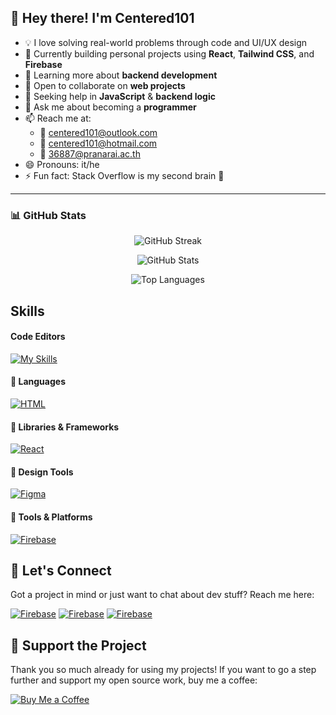 ## 👋 Hey there! I'm Centered101

- 💡 I love solving real-world problems through code and UI/UX design  
- 🔭 Currently building personal projects using **React**, **Tailwind CSS**, and **Firebase**  
- 🌱 Learning more about **backend development**  
- 👯 Open to collaborate on **web projects**  
- 🤝 Seeking help in **JavaScript** & **backend logic**  
- 💬 Ask me about becoming a **programmer**  
- 📫 Reach me at:  
  - 📧 [centered101@outlook.com](mailto:centered101@outlook.com)  
  - 📧 [centered101@hotmail.com](mailto:centered101@hotmail.com)  
  - 📧 [36887@pranarai.ac.th](mailto:36887@pranarai.ac.th)  
- 😄 Pronouns: it/he  
- ⚡ Fun fact: Stack Overflow is my second brain 🧠 
<hr />

### 📊 GitHub Stats

<!-- [![stats](https://github-readme-stats.vercel.app/api?username=centered101&count_private=true&show_icons=true&hide_border=true&custom_title=📊&nbsp;Centered101's&nbsp;GitHub&nbsp;Stats&bg_color=00000000)](https://github.com/Centered101/) -->
<!-- [![Languages](https://github-readme-stats.vercel.app/api/top-langs/?username=centered101&layout=compact&langs_count=10&hide_border=true&custom_title=🌐&#8194;Top&#8194;Languages&#8194;🥴&bg_color=00000000)](https://github.com/Centered101/) -->

<!-- [![Anurag's GitHub stats](https://github-readme-stats.vercel.app/api?username=Centered101&theme=radical&count_private=true&show_icons=true&hide_border=true&custom_title=📊&#8194;Stats)](https://github.com/Centered101) -->
<!-- [![Top Langs](https://github-readme-stats.vercel.app/api/top-langs/?username=Centered101&langs_count=8&hide_border=true&custom_title=🌐&#8194;Languages&#8194;🥴&bg_color=00000000)](https://github.com/Centered101) -->
<!-- [![GitHub Streak](https://github-readme-streak-stats.herokuapp.com?user=centered101&theme=dark&hide_border=true&border_radius=20&mode=weekly)]((https://github.com/Centered101/) -->
<!-- [![centered101's GitHub stats](https://github-readme-stats.vercel.app/api?username=centered101&hide=contribs&show_icons=true&theme=vision-friendly-dark&hide_border=true&border_radius=20&bg_color=151515)]((https://github.com/Centered101/) -->
<!-- [![Top Langs](https://github-readme-stats.vercel.app/api/top-langs/?username=centered101&layout=pie&theme=vision-friendly-dark&hide_border=true&border_radius=20&bg_color=151515)]((https://github.com/Centered101/) -->

<p align="center">
  <img src="https://github-readme-streak-stats.herokuapp.com?user=centered101&theme=transparent&hide_border=true&ring=0D0D0D&fire=0D0D0D&currStreakLabel=0D0D0D" alt="GitHub Streak"/>
</p>

<p align="center">
  <img src="https://github-readme-stats.vercel.app/api?username=centered101&theme=transparent&hide_border=true&text_color=0D0D0D" alt="GitHub Stats" />
</p>

<p align="center">
  <img src="https://github-readme-stats.vercel.app/api/top-langs/?username=centered101&layout=compact&langs_count=10&custom_title=🌐&#8194;Top&#8194;Languages&#8194;🥴&bg_color=00000000&theme=transparent&hide_border=true&text_color=0D0D0D" alt="Top Languages" />
</p>

## Skills

#### Code Editors
[![My Skills](https://skillicons.dev/icons?i=vscode,visualstudio,pycharm,godot,arduino&theme=light)](https://github.com/Centered101/)

#### 🚀 Languages  
[![HTML](https://skillicons.dev/icons?i=html,css,js,py,c,cs,cpp&theme=light)](https://github.com/Centered101/)

#### 🧠 Libraries & Frameworks  
[![React](https://skillicons.dev/icons?i=react,vite,tailwind,jquery,nodejs&theme=light)](https://github.com/Centered101/)

#### 🎨 Design Tools  
[![Figma](https://skillicons.dev/icons?i=figma,photoshop,illustrator&theme=light)](https://github.com/Centered101/)

#### 🔧 Tools & Platforms  
[![Firebase](https://skillicons.dev/icons?i=firebase,vercel,netlify,git,github&theme=light)](https://github.com/Centered101/)

## 💬 Let's Connect
Got a project in mind or just want to chat about dev stuff? Reach me here:

[![Firebase](https://skillicons.dev/icons?i=instagram&theme=light)](https://instagram.com/centered101)
[![Firebase](https://skillicons.dev/icons?i=linkedin&theme=light)](https://www.linkedin.com/in/centered101)
[![Firebase](https://skillicons.dev/icons?i=discord&theme=light)](https://Discordapp.com/users/955850603962183690)

## 💖 Support the Project
Thank you so much already for using my projects! If you want to go a step further and support my open source work, buy me a coffee:

[![Buy Me a Coffee](https://img.shields.io/badge/Buy%20me%20a%20coffee-%23FFDD00.svg?&style=for-the-badge&logo=buy-me-a-coffee&logoColor=black)](https://www.buymeacoffee.com/Centered101)

<!-- Proudly created by (@centered101) -->
